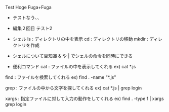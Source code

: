 Test
Hoge
Fuga+Fuga
- テストなう、、
- 編集２回目
テスト2

- シェル
ls : ディレクトリの中を表示
cd : ディレクトリの移動
mkdir : ディレクトリを作成

- シェルについて豆知識
& や | でシェルの命令を同時にできる

- 便利コマンド
cat : ファイルの中を表示してくれる
ex) cat *.js

find : ファイルを検索してくれる
ex) find . -name "*.js"

grep : ファイルの中から文字を探してくれる
ex) cat *.js | grep login

xargs : 指定ファイルに対して入力の動作をしてくれる
ex) find . -type f | xargs grep login
